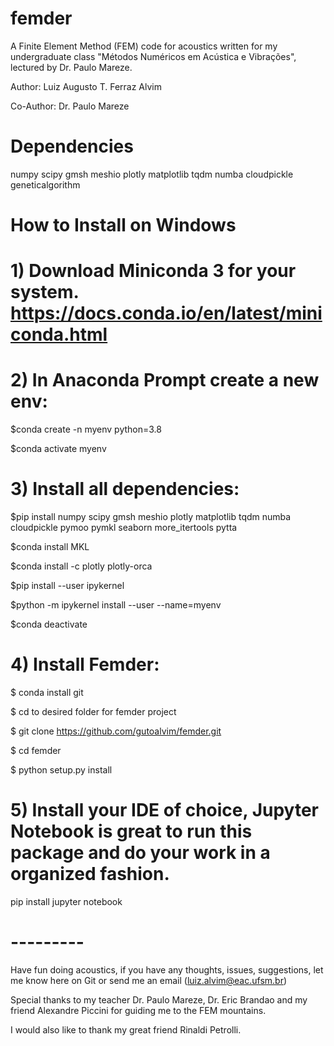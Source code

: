 # femder
A Finite Element Method (FEM) code for acoustics written for my undergraduate class "Métodos Numéricos em Acústica e Vibrações", lectured by Dr. Paulo Mareze.

Author: Luiz Augusto T. Ferraz Alvim

Co-Author: Dr. Paulo Mareze

# Dependencies

numpy scipy gmsh meshio plotly matplotlib tqdm numba cloudpickle geneticalgorithm

# How to Install on Windows

# 1) Download Miniconda 3 for your system. https://docs.conda.io/en/latest/miniconda.html

# 2) In Anaconda Prompt create a new env:

$conda create -n myenv python=3.8

$conda activate myenv

# 3) Install all dependencies:

$pip install numpy scipy gmsh meshio plotly matplotlib tqdm numba cloudpickle pymoo pymkl seaborn more_itertools pytta

$conda install MKL

$conda install -c plotly plotly-orca

$pip install --user ipykernel

$python -m ipykernel install --user --name=myenv

$conda deactivate

# 4) Install Femder:

$ conda install git

$ cd to desired folder for femder project

$ git clone https://github.com/gutoalvim/femder.git

$ cd femder

$ python setup.py install

# 5) Install your IDE of choice, Jupyter Notebook is great to run this package and do your work in a organized fashion.

pip install jupyter notebook

# ---------
Have fun doing acoustics, if you have any thoughts, issues, suggestions, let me know here on Git or send me an email (luiz.alvim@eac.ufsm.br)

Special thanks to my teacher Dr. Paulo Mareze, Dr. Eric Brandao and my friend Alexandre Piccini for guiding me to the FEM mountains.

I would also like to thank my great friend Rinaldi Petrolli.

